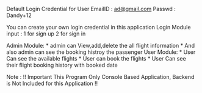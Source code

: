 Default Login Credential for User
EmailID : ad@gmail.com
Passwd  : Dandy+12

You can create your own login credential in this application
Login Module 
input :
1 for sign up
2 for sign in

Admin Module:
    * admin can View,add,delete the all flight information
    * And also admin can see the booking histroy the passenger
User Module:
    *  User Can see the available flights
    *  User can book the flights
    *  User Can see their flight booking history with booked date
    


Note :
!! Important This Program Only Console Based Application, Backend is Not Included for this Application !!
